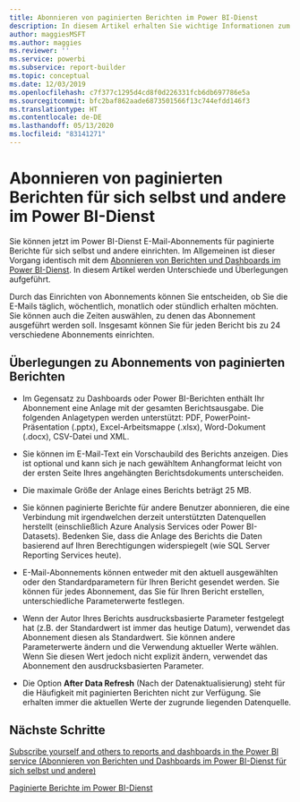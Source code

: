 ```yaml
---
title: Abonnieren von paginierten Berichten im Power BI-Dienst
description: In diesem Artikel erhalten Sie wichtige Informationen zum Abonnieren von paginierten Berichten im Power BI-Dienst.
author: maggiesMSFT
ms.author: maggies
ms.reviewer: ''
ms.service: powerbi
ms.subservice: report-builder
ms.topic: conceptual
ms.date: 12/03/2019
ms.openlocfilehash: c7f377c1295d4cd8f0d226331fcb6db697786e5a
ms.sourcegitcommit: bfc2baf862aade6873501566f13c744efdd146f3
ms.translationtype: HT
ms.contentlocale: de-DE
ms.lasthandoff: 05/13/2020
ms.locfileid: "83141271"
---
```

# <a name="subscribe-yourself-and-others-to-paginated-reports-in-the-power-bi-service"></a>Abonnieren von paginierten Berichten für sich selbst und andere im Power BI-Dienst 

Sie können jetzt im Power BI-Dienst E-Mail-Abonnements für paginierte Berichte für sich selbst und andere einrichten. Im Allgemeinen ist dieser Vorgang identisch mit dem [Abonnieren von Berichten und Dashboards im Power BI-Dienst](end-user-subscribe.md). In diesem Artikel werden Unterschiede und Überlegungen aufgeführt. 

Durch das Einrichten von Abonnements können Sie entscheiden, ob Sie die E-Mails täglich, wöchentlich, monatlich oder stündlich erhalten möchten. Sie können auch die Zeiten auswählen, zu denen das Abonnement ausgeführt werden soll. Insgesamt können Sie für jeden Bericht bis zu 24 verschiedene Abonnements einrichten. 

## <a name="considerations-for-paginated-report-subscriptions"></a>Überlegungen zu Abonnements von paginierten Berichten 

- Im Gegensatz zu Dashboards oder Power BI-Berichten enthält Ihr Abonnement eine Anlage mit der gesamten Berichtsausgabe.  Die folgenden Anlagetypen werden unterstützt: PDF, PowerPoint-Präsentation (.pptx), Excel-Arbeitsmappe (.xlsx), Word-Dokument (.docx), CSV-Datei und XML.

- Sie können im E-Mail-Text ein Vorschaubild des Berichts anzeigen.  Dies ist optional und kann sich je nach gewähltem Anhangformat leicht von der ersten Seite Ihres angehängten Berichtsdokuments unterscheiden. 

- Die maximale Größe der Anlage eines Berichts beträgt 25 MB. 

- Sie können paginierte Berichte für andere Benutzer abonnieren, die eine Verbindung mit irgendwelchen derzeit unterstützten Datenquellen herstellt (einschließlich Azure Analysis Services oder Power BI-Datasets). Bedenken Sie, dass die Anlage des Berichts die Daten basierend auf Ihren Berechtigungen widerspiegelt (wie SQL Server Reporting Services heute). 

- E-Mail-Abonnements können entweder mit den aktuell ausgewählten oder den Standardparametern für Ihren Bericht gesendet werden.  Sie können für jedes Abonnement, das Sie für Ihren Bericht erstellen, unterschiedliche Parameterwerte festlegen. 

- Wenn der Autor Ihres Berichts ausdrucksbasierte Parameter festgelegt hat (z.B. der Standardwert ist immer das heutige Datum), verwendet das Abonnement diesen als Standardwert. Sie können andere Parameterwerte ändern und die Verwendung aktueller Werte wählen. Wenn Sie diesen Wert jedoch nicht explizit ändern, verwendet das Abonnement den ausdrucksbasierten Parameter.

- Die Option **After Data Refresh** (Nach der Datenaktualisierung) steht für die Häufigkeit mit paginierten Berichten nicht zur Verfügung. Sie erhalten immer die aktuellen Werte der zugrunde liegenden Datenquelle. 

## <a name="next-steps"></a>Nächste Schritte

[Subscribe yourself and others to reports and dashboards in the Power BI service (Abonnieren von Berichten und Dashboards im Power BI-Dienst für sich selbst und andere)](../collaborate-share/service-report-subscribe.md)

[Paginierte Berichte im Power BI-Dienst](end-user-paginated-report.md)
